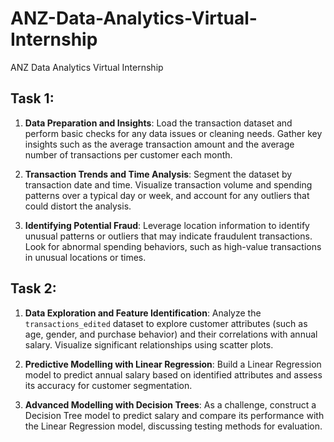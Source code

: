 # ANZ-Data-Analytics-Virtual-Internship
ANZ Data Analytics Virtual Internship

## Task 1: 
1. **Data Preparation and Insights**: Load the transaction dataset and perform basic checks for any data issues or cleaning needs. Gather key insights such as the average transaction amount and the average number of transactions per customer each month.

2. **Transaction Trends and Time Analysis**: Segment the dataset by transaction date and time. Visualize transaction volume and spending patterns over a typical day or week, and account for any outliers that could distort the analysis.

3. **Identifying Potential Fraud**: Leverage location information to identify unusual patterns or outliers that may indicate fraudulent transactions. Look for abnormal spending behaviors, such as high-value transactions in unusual locations or times.


## Task 2:
1. **Data Exploration and Feature Identification**: Analyze the `transactions_edited` dataset to explore customer attributes (such as age, gender, and purchase behavior) and their correlations with annual salary. Visualize significant relationships using scatter plots.

2. **Predictive Modelling with Linear Regression**: Build a Linear Regression model to predict annual salary based on identified attributes and assess its accuracy for customer segmentation.

3. **Advanced Modelling with Decision Trees**: As a challenge, construct a Decision Tree model to predict salary and compare its performance with the Linear Regression model, discussing testing methods for evaluation.
